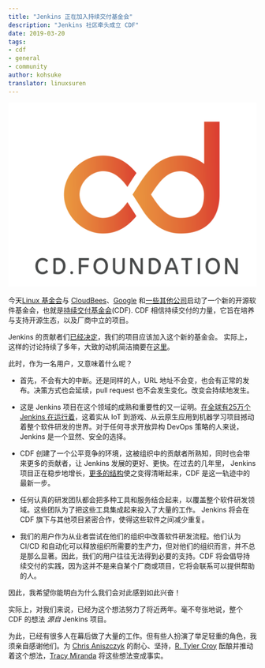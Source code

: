 ```yaml
---
title: "Jenkins 正在加入持续交付基金会"
description: "Jenkins 社区牵头成立 CDF"
date: 2019-03-20
tags:
- cdf
- general
- community
author: kohsuke
translator: linuxsuren
---
```


![CDF](../../../images/logos/cdf-logo.png)

今天[Linux 基金会](https://www.linuxfoundation.org/)与 [CloudBees](https://www.cloudbees.com/)、[Google](https://about.google/) 和[一些其他公司](https://cd.foundation/members/)启动了一个新的开源软件基金会，也就是[持续交付基金会](http://cd.foundation/)(CDF). CDF 相信持续交付的力量，它旨在培养与支持开源生态，以及厂商中立的项目。

Jenkins 的贡献者们[已经决定](https://groups.google.com/forum/#!topic/jenkinsci-dev/KFhQaYEl70c)，我们的项目应该加入这个新的基金会。
实际上，这样的讨论持续了多年，大致的动机简洁摘要在[这里](https://groups.google.com/d/topic/jenkinsci-dev/1w57jl3K4S4/discussion)。

此时，作为一名用户，又意味着什么呢？

* 首先，不会有大的中断。还是同样的人，URL 地址不会变，也会有正常的发布。决策方式也会延续，pull request 也不会发生变化。改变会持续地发生。

* 这是 Jenkins 项目在这个领域的成熟和重要性的又一证明。[在全球有25万个 Jenkins 在运行着](http://stats.jenkins.io/jenkins-stats/svg/svgs.html)，这着实从 IoT 到游戏、从云原生应用到机器学习项目撼动着整个软件研发的世界。对于任何寻求开放异构 DevOps 策略的人来说，
Jenkins 是一个显然、安全的选择。

* CDF 创建了一个公平竞争的环境，这被组织中的贡献者所熟知，同时也会带来更多的贡献者，让 Jenkins 发展的更好、更快。在过去的几年里，
Jenkins 项目正在稳步地增长，[更多的](https://jenkins.io/sigs/)[结构](https://github.com/jenkinsci/jep/tree/master/jep#index-of-jenkins-enhancement-proposals)使之变得清晰起来，CDF 是这一轨迹中的最新一步。

* 任何认真的研发团队都会把多种工具和服务结合起来，以覆盖整个软件研发领域。这些团队为了把这些工具集成起来投入了大量的工作。
Jenkins 将会在 CDF 旗下与其他项目紧密合作，使得这些软件之间减少重复。

* 我们的用户作为从业者尝试在他们的组织中改善软件研发流程。他们认为 CI/CD 和自动化可以释放组织所需要的生产力，但对他们的组织而言，并不总是那么显著。因此，我们的用户往往无法得到必要的支持。CDF 将会倡导持续交付的实践，因为这并不是来自某个厂商或项目，它将会联系可以提供帮助的人。

因此，我希望你能明白为什么我们会对此感到如此兴奋！

实际上，对我们来说，已经为这个想法努力了将近两年。毫不夸张地说，整个 CDF 的想法 _源自_ Jenkins 项目。

为此，已经有很多人在幕后做了大量的工作。但有些人扮演了举足轻重的角色，我须亲自感谢他们。为 [Chris Aniszczyk](https://github.com/caniszczyk) 的耐心、坚持，[R. Tyler Croy](https://github.com/rtyler) 酝酿并推动着这个想法，[Tracy Miranda](https://github.com/tracymiranda) 将这些想法变成事实。